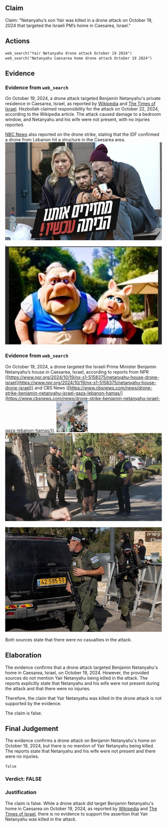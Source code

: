 ## Claim
Claim: "Netanyahu’s son Yair was killed in a drone attack on October 19, 2024 that targeted the Israeli PM’s home in Caesarea, Israel."

## Actions
```
web_search("Yair Netanyahu drone attack October 19 2024")
web_search("Netanyahu Caesarea home drone attack October 19 2024")
```

## Evidence
### Evidence from `web_search`
On October 19, 2024, a drone attack targeted Benjamin Netanyahu's private residence in Caesarea, Israel, as reported by [Wikipedia](https://en.wikipedia.org/wiki/2024_drone_attack_on_Benjamin_Netanyahu%27s_residence) and [The Times of Israel](https://www.timesofisrael.com/drones-moans-and-groans-hezbollah-attacks-pms-home-petty-politics-continue-unintercepted/). Hezbollah claimed responsibility for the attack on October 22, 2024, according to the Wikipedia article. The attack caused damage to a bedroom window, and Netanyahu and his wife were not present, with no injuries reported.

[NBC News](https://www.nbcnews.com/news/world/live-blog/live-updates-drone-strike-lebanon-netanyahu-gaza-rcna176216) also reported on the drone strike, stating that the IDF confirmed a drone from Lebanon hit a structure in the Caesarea area. ![image 5540](media/2025-08-23_01-45-1755913514-658764.jpg), ![image 5541](media/2025-08-23_01-45-1755913515-076396.jpg)


### Evidence from `web_search`
On October 19, 2024, a drone targeted the Israeli Prime Minister Benjamin Netanyahu’s house in Caesarea, Israel, according to reports from NPR ([https://www.npr.org/2024/10/19/nx-s1-5158375/netanyahu-house-drone-israel](https://www.npr.org/2024/10/19/nx-s1-5158375/netanyahu-house-drone-israel)) and CBS News ([https://www.cbsnews.com/news/drone-strike-benjamin-netanyahu-israel-gaza-lebanon-hamas/](https://www.cbsnews.com/news/drone-strike-benjamin-netanyahu-israel-gaza-lebanon-hamas/)). ![image 5554](media/2025-08-23_01-45-1755913550-157330.jpg), ![image 5557](media/2025-08-23_01-45-1755913554-467085.jpg), ![image 5558](media/2025-08-23_01-45-1755913557-554698.jpg)

Both sources state that there were no casualties in the attack.


## Elaboration
The evidence confirms that a drone attack targeted Benjamin Netanyahu's home in Caesarea, Israel, on October 19, 2024. However, the provided sources do not mention Yair Netanyahu being killed in the attack. The reports explicitly state that Netanyahu and his wife were not present during the attack and that there were no injuries.

Therefore, the claim that Yair Netanyahu was killed in the drone attack is not supported by the evidence.

The claim is false.


## Final Judgement
The evidence confirms a drone attack on Benjamin Netanyahu's home on October 19, 2024, but there is no mention of Yair Netanyahu being killed. The reports state that Netanyahu and his wife were not present and there were no injuries.

`false`

### Verdict: FALSE

### Justification
The claim is false. While a drone attack did target Benjamin Netanyahu's home in Caesarea on October 19, 2024, as reported by [Wikipedia](https://en.wikipedia.org/wiki/2024_drone_attack_on_Benjamin_Netanyahu%27s_residence) and [The Times of Israel](https://www.timesofisrael.com/drones-moans-and-groans-hezbollah-attacks-pms-home-petty-politics-continue-unintercepted/), there is no evidence to support the assertion that Yair Netanyahu was killed in the attack.
